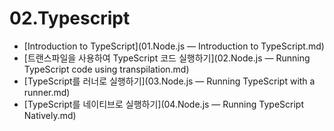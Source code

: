 # 02.Typescript

- [Introduction to TypeScript](01.Node.js — Introduction to TypeScript.md)
- [트랜스파일을 사용하여 TypeScript 코드 실행하기](02.Node.js — Running TypeScript code using transpilation.md)
- [TypeScript를 러너로 실행하기](03.Node.js — Running TypeScript with a runner.md)
- [TypeScript를 네이티브로 실행하기](04.Node.js — Running TypeScript Natively.md)